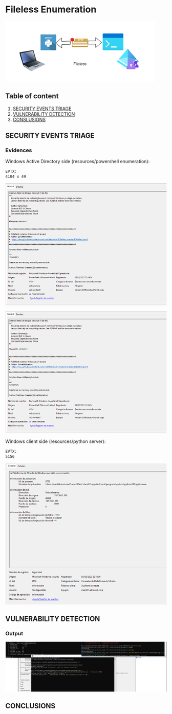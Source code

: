 # Fileless Enumeration

![Fileless Download](resources/FIleless.png)

## Table of content

  1. [SECURITY EVENTS TRIAGE](#security-events-triage)
  2. [VULNERABILITY DETECTION](#vulnerability-detection)  
  3. [CONSLUSIONS](#conclusions)


## SECURITY EVENTS TRIAGE

### Evidences

Windows Active Directory side (resources/powershell enumeration):
```
EVTX:
4104 x 49

```
![fileless Load_powerup](resources/fileless_load_1.png)

![fileless Load_powerup](resources/fileless_load_1.png)

Windows client side (resources/python server):
```
EVTX:
5156

```
![Python Server](resources/python_server.png)

## VULNERABILITY DETECTION

### Output

![fileless output](resources/Fileless_ActiveDirectory.png)

## CONCLUSIONS

